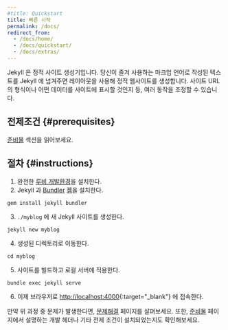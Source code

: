 ```yaml
---
#title: Quickstart
title: 빠른 시작
permalink: /docs/
redirect_from:
  - /docs/home/
  - /docs/quickstart/
  - /docs/extras/
---
```

<!--
Jekyll is a static site generator. You give it text written in your
favorite markup language and it uses layouts to create a static website. You can
tweak how you want the site URLs to look, what data gets displayed on the
site, and more.
-->
Jekyll 은 정적 사이트 생성기입니다. 당신이 즐겨 사용하는 마크업 언어로
작성된 텍스트를 Jekyll 에 넘겨주면 레이아웃을 사용해 정적 웹사이트를 생성합니다.
사이트 URL 의 형식이나 어떤 데이터를 사이트에 표시할 것인지 등, 여러 동작을
조정할 수 있습니다.

<!--
## Prerequisites
-->
## 전제조건 {#prerequisites}

<!--
See [requirements](/docs/installation/#requirements).
-->
[준비물](/docs/installation/#requirements) 섹션을 읽어보세요.

<!--
## Instructions
-->
## 절차 {#instructions}

<!--
1. Install a full [Ruby development environment](/docs/installation/).
2. Install Jekyll and [bundler](/docs/ruby-101/#bundler) [gems](/docs/ruby-101/#gems).
```
gem install jekyll bundler
```
3. Create a new Jekyll site at `./myblog`.
```
jekyll new myblog
```
4. Change into your new directory.
```
cd myblog
```
5. Build the site and make it available on a local server.
```
bundle exec jekyll serve
```
6. Browse to [http://localhost:4000](http://localhost:4000){:target="_blank"}
-->
1. 완전한 [루비 개발환경](/docs/installation/)을 설치한다.
2. Jekyll 과 [Bundler](/docs/ruby-101/#bundler) [젬](/docs/ruby-101/#gems)을 설치한다.
```
gem install jekyll bundler
```
3. `./myblog` 에 새 Jekyll 사이트를 생성한다.
```
jekyll new myblog
```
4. 생성된 디렉토리로 이동한다.
```
cd myblog
```
5. 사이트를 빌드하고 로컬 서버에 적용한다.
```
bundle exec jekyll serve
```
6. 이제 브라우저로 [http://localhost:4000](http://localhost:4000){:target="_blank"} 에 접속한다.

<!--
If you encounter any errors during this process, see the
[troubleshooting](/docs/troubleshooting/#configuration-problems) page. Also,
make sure you've installed the development headers and other prerequisites as
mentioned on the [requirements](/docs/installation/#requirements) page.
-->
만약 위 과정 중 문제가 발생한다면,
[문제해결](/docs/troubleshooting/) 페이지를 살펴보세요. 또한,
[준비물](/docs/installation/#requirements) 페이지에서 설명하는
개발 헤더나 기타 전제 조건이 설치되었는지도 확인해보세요.
